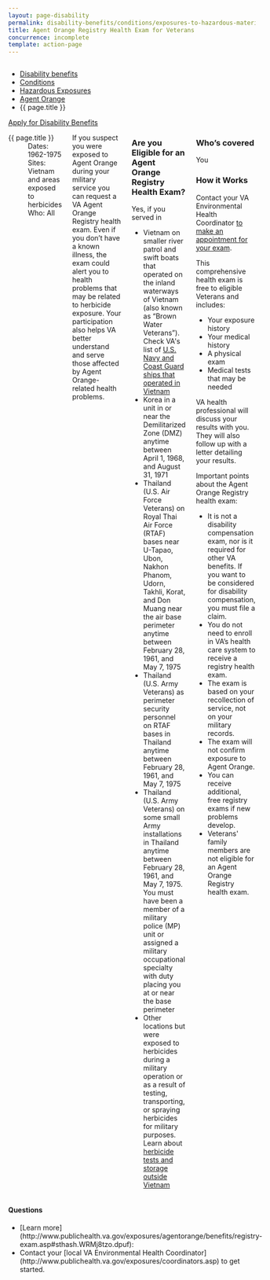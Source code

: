 ```yaml
---
layout: page-disability
permalink: disability-benefits/conditions/exposures-to-hazardous-materials/agent-orange/registry-health-exam/index.html
title: Agent Orange Registry Health Exam for Veterans
concurrence: incomplete
template: action-page
---
```


<div class="splash" markdown="0">
<div class="row" markdown="0">
<div class="small-12 columns" markdown="0">

<ul class="breadcrumbs" role="menubar" aria-label="Primary">
<li class="parent"><a href="{{ site.url }}/disability-benefits/">Disability benefits</a></li>
<li class="parent"><a href="{{ site.url }}/disability-benefits/conditions/">Conditions</a></li>
<li class="parent"><a href="{{ site.url }}/disability-benefits/conditions/exposures-to-hazardous-materials/">Hazardous Exposures</a></li>
<li class="parent"><a href="{{ site.url }}/disability-benefits/conditions/exposures-to-hazardous-materials/agent-orange/">Agent Orange</a></li>
<li class="active">{{ page.title }}</li>
</ul>

</div>
</div>
</div>

<div class="main" role="main" markdown="0">

<div class="action-bar">
<div class="row">
<div class="small-12 columns">
<a class="usa-button-primary" href="{{ site.url}}/disability-benefits/get/">Apply for Disability Benefits</a>
</div>
</div>  
</div>

<div class="section one" markdown="0">
<div class="primary" markdown="0">
<div class="row" markdown="0">
<div class="small-12 medium-8 columns" markdown="0">

<dl class="panel-list plain" markdown="0">
<dt>{{ page.title }}</dt>
<dd>Dates: 1962-1975</dd>
<dd>Sites: Vietnam and areas exposed to herbicides</dd>
<dd>Who: All</dd>
</dl>

<div markdown="1">

If you suspect you were exposed to Agent Orange during your military service you can request a VA Agent Orange Registry health exam. Even if you don’t have a known illness, the exam could alert you to health problems that may be related to herbicide exposure. Your participation also helps VA better understand and serve those affected by Agent Orange-related health problems.

</div>

<div class="call-out" markdown="1">

### Are you Eligible for an Agent Orange Registry Health Exam?

Yes, if you served in

- Vietnam on smaller river patrol and swift boats that operated on the inland waterways of Vietnam (also known as “Brown Water Veterans”). Check VA's list of [U.S. Navy and Coast Guard ships that operated in Vietnam](http://www.publichealth.va.gov/exposures/agentorange/shiplist/index.asp)
- Korea in a unit in or near the Demilitarized Zone (DMZ) anytime between April 1, 1968, and August 31, 1971
- Thailand (U.S. Air Force Veterans) on Royal Thai Air Force (RTAF) bases near U-Tapao, Ubon, Nakhon Phanom, Udorn, Takhli, Korat, and Don Muang near the air base perimeter anytime between February 28, 1961, and May 7, 1975
- Thailand (U.S. Army Veterans) as perimeter security personnel on RTAF bases in Thailand anytime between February 28, 1961, and May 7, 1975
- Thailand (U.S. Army Veterans) on some small Army installations in Thailand anytime between February 28, 1961, and May 7, 1975.  You must have been a member of a military police (MP) unit or assigned a military occupational specialty with duty placing you at or near the base perimeter
- Other locations but were exposed to herbicides during a military operation or as a result of testing, transporting, or spraying herbicides for military purposes. Learn about [herbicide tests and storage outside Vietnam](http://www.publichealth.va.gov/exposures/agentorange/locations/tests-storage/index.asp)

</div>

<div markdown="1">

### Who’s covered

You

### How it Works

Contact your VA Environmental Health Coordinator [to make an appointment for your exam](http://www.publichealth.va.gov/exposures/coordinators.asp).

This comprehensive health exam is free to eligible Veterans and includes:

- Your exposure history
- Your medical history
- A physical exam
- Medical tests that may be needed

VA health professional will discuss your results with you. They will also follow up with a letter detailing your results.

Important points about the Agent Orange Registry health exam:

- It is not a disability compensation exam, nor is it required for other VA benefits. If you want to be considered for disability compensation, you must file a claim.
- You do not need to enroll in VA’s health care system to receive a registry health exam.
- The exam is based on your recollection of service, not on your military records.
- The exam will not confirm exposure to Agent Orange.
- You can receive additional, free registry exams if new problems develop.
- Veterans' family members are not eligible for an Agent Orange Registry health exam.


</div>

</div>


<div class="small-12 medium-4 columns" markdown="0">
<div markdown="0">
<h4 class="highlight">Questions</h4>

<ul class="plain" markdown="0">

<li markdown="1">
[Learn more](http://www.publichealth.va.gov/exposures/agentorange/benefits/registry-exam.asp#sthash.WRMj8tzo.dpuf):
</li>

<li markdown="1">
Contact your [local VA Environmental Health Coordinator](http://www.publichealth.va.gov/exposures/coordinators.asp) to get started.
</li>

</div>
</div>


<div class="row" markdown="0">
<div class="small-12 columns">
<div markdown="1">


</div>

</div>
</div>

</div>

</div>
